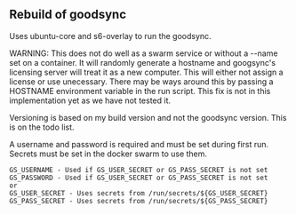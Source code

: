 ## Rebuild of goodsync

Uses ubuntu-core and s6-overlay to run the goodsync.

WARNING: This does not do well as a swarm service or without a --name set on a container. It will randomly generate a hostname and googsync's licensing server will treat it as a new computer. This will either not assign a license or use unecessary. There may be ways around this by passing a HOSTNAME environment variable in the run script. This fix is not in this implementation yet as we have not tested it.


Versioning is based on my build version and not the goodsync version. This is on the todo list.

A username and password is required and must be set during first run.
Secrets must be set in the docker swarm to use them. 

```
GS_USERNAME - Used if GS_USER_SECRET or GS_PASS_SECRET is not set
GS_PASSWORD - Used if GS_USER_SECRET or GS_PASS_SECRET is not set
or
GS_USER_SECRET - Uses secrets from /run/secrets/${GS_USER_SECRET}
GS_PASS_SECRET - Uses secrets from /run/secrets/${GS_PASS_SECRET}
```